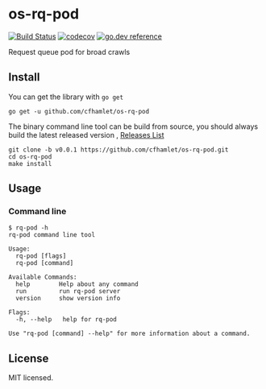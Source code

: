 # os-rq-pod

[![Build Status](https://www.travis-ci.org/cfhamlet/os-rq-pod.svg?branch=master)](https://www.travis-ci.org/cfhamlet/os-rq-pod)
[![codecov](https://codecov.io/gh/cfhamlet/os-rq-pod/branch/master/graph/badge.svg)](https://codecov.io/gh/cfhamlet/os-rq-pod)
[![go.dev reference](https://img.shields.io/badge/go.dev-reference-007d9c?logo=go&logoColor=white&style=flat-square)](https://pkg.go.dev/github.com/cfhamlet/os-rq-pod?tab=overview)

Request queue pod for broad crawls


## Install

You can get the library with ``go get``

```
go get -u github.com/cfhamlet/os-rq-pod
```

The binary command line tool can be build from source, you should always build the latest released version , [Releases List](https://github.com/cfhamlet/os-rq-pod/releases)

```
git clone -b v0.0.1 https://github.com/cfhamlet/os-rq-pod.git
cd os-rq-pod
make install
```

## Usage

### Command line

```
$ rq-pod -h
rq-pod command line tool

Usage:
  rq-pod [flags]
  rq-pod [command]

Available Commands:
  help        Help about any command
  run         run rq-pod server
  version     show version info

Flags:
  -h, --help   help for rq-pod

Use "rq-pod [command] --help" for more information about a command.
```

## License
  MIT licensed.

